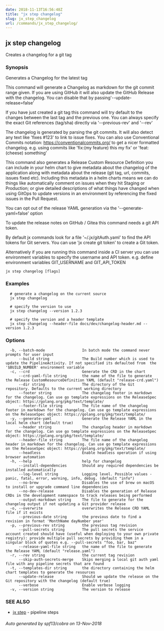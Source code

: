 ```yaml
---
date: 2018-11-13T16:56:48Z
title: "jx step changelog"
slug: jx_step_changelog
url: /commands/jx_step_changelog/
---
```

## jx step changelog

Creates a changelog for a git tag

### Synopsis

Generates a Changelog for the latest tag 

This command will generate a Changelog as markdown for the git commit range given. If you are using GitHub it will also update the GitHub Release with the changelog. You can disable that by passing'--update-release=false' 

If you have just created a git tag this command will try default to the changes between the last tag and the previous one. You can always specify the exact Git references (tag/sha) directly via '--previous-rev' and '--rev' 

The changelog is generated by parsing the git commits. It will also detect any text like 'fixes #123' to link to issue fixes. You can also use Conventional Commits notation: https://conventionalcommits.org/ to get a nicer formatted changelog. e.g. using commits like 'fix:(my feature) this my fix' or 'feat:(cheese) something' 

This command also generates a Release Custom Resource Definition you can include in your helm chart to give metadata about the changelog of the application along with metadata about the release (git tag, url, commits, issues fixed etc). Including this metadata in a helm charts means we can do things like automatically comment on issues when they hit Staging or Production; or give detailed descriptions of what things have changed when using GitOps to update versions in an environment by referencing the fixed issues in the Pull Request. 

You can opt out of the release YAML generation via the '--generate-yaml=false' option 

To update the release notes on GitHub / Gitea this command needs a git API token.

By default jx commands look for a file '~/.jx/gitAuth.yaml' to find the API tokens for Git servers. You can use 'jx create git token' to create a Git token.

Alternatively if you are running this command inside a CI server you can use environment variables to specify the username and API token.
e.g. define environment variables GIT_USERNAME and GIT_API_TOKEN


```
jx step changelog [flags]
```

### Examples

```
  # generate a changelog on the current source
  jx step changelog
  
  # specify the version to use
  jx step changelog --version 1.2.3
  
  # specify the version and a header template
  jx step changelog --header-file docs/dev/changelog-header.md --version 1.2.3
```

### Options

```
  -b, --batch-mode                 In batch mode the command never prompts for user input
      --build string               The Build number which is used to update the PipelineActivity. If not specified its defaulted from  the '$BUILD_NUMBER' environment variable
  -c, --crd                        Generate the CRD in the chart
      --crd-yaml-file string       the name of the file to generate the Release CustomResourceDefinition YAML (default "release-crd.yaml")
      --dir string                 The directory of the Git repository. Defaults to the current working directory
      --footer string              The changelog footer in markdown for the changelog. Can use go template expressions on the ReleaseSpec object: https://golang.org/pkg/text/template/
      --footer-file string         The file name of the changelog footer in markdown for the changelog. Can use go template expressions on the ReleaseSpec object: https://golang.org/pkg/text/template/
  -y, --generate-yaml              Generate the Release YAML in the local helm chart (default true)
      --header string              The changelog header in markdown for the changelog. Can use go template expressions on the ReleaseSpec object: https://golang.org/pkg/text/template/
      --header-file string         The file name of the changelog header in markdown for the changelog. Can use go template expressions on the ReleaseSpec object: https://golang.org/pkg/text/template/
      --headless                   Enable headless operation if using browser automation
  -h, --help                       help for changelog
      --install-dependencies       Should any required dependencies be installed automatically
      --log-level string           Logging level. Possible values - panic, fatal, error, warning, info, debug. (default "info")
      --no-brew                    Disables the use of brew on macOS to install or upgrade command line dependencies
      --no-dev-release             Disables the generation of Release CRDs in the development namespace to track releases being performed
      --output-markdown string     The file to generate for the changelog output if not updating a Git provider release
  -o, --overwrite                  overwrites the Release CRD YAML file if it exists
      --previous-date string       the previous date to find a revision in format 'MonthName dayNumber year'
  -p, --previous-rev string        the previous tag revision
      --pull-secrets string        The pull secrets the service account created should have (useful when deploying to your own private registry): provide multiple pull secrets by providing them in a singular block of quotes e.g. --pull-secrets "foo, bar, baz"
      --release-yaml-file string   the name of the file to generate the Release YAML (default "release.yaml")
  -r, --rev string                 the current tag revision
      --skip-auth-secrets-merge    Skips merging a local git auth yaml file with any pipeline secrets that are found
  -t, --templates-dir string       the directory containing the helm chart templates to generate the resources
      --update-release             Should we update the release on the Git repository with the changelog (default true)
      --verbose                    Enable verbose logging
  -v, --version string             The version to release
```

### SEE ALSO

* [jx step](/commands/jx_step/)	 - pipeline steps

###### Auto generated by spf13/cobra on 13-Nov-2018
